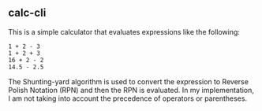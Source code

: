 ## calc-cli

This is a simple calculator that evaluates expressions like the following:

```
1 + 2 - 3
1 + 2 + 3
16 + 2 - 2
14.5 - 2.5
```

The Shunting-yard algorithm is used to convert the expression to Reverse Polish Notation (RPN) and then the RPN is evaluated. In my implementation, I am not taking into account the precedence of operators or parentheses.

